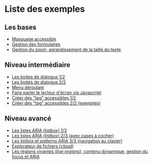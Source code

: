 # Liste des exemples      
<script>$(document).ready(function () {
    setBreadcrumb([{"label":"Exemples"}]);
});</script>

## Les bases

<ul class="examples-list">
    <li>
        <a href="exemples/masquage/index.html">
            <img class="hidden-sm-down" alt="" src="./images/exemples/masquage.png"><span>Masquage accessible</span>
        </a>
    </li>
    <li>
        <a href="exemples/formulaire/index.html">
            <img class="hidden-sm-down" alt="" src="./images/exemples/formulaire.png"><span>Gestion des formulaires</span>
        </a>
    </li>
    <li>
        <a href="exemples/zoom/index.html">
            <img class="hidden-sm-down" alt="" src="./images/exemples/zoom.png"><span>Gestion du zoom, agrandissement de la taille du texte</span>
        </a>
    </li>
</ul>

## Niveau intermédiaire

<ul class="examples-list">
    <li>
        <a href="exemples/role-dialog/role-dialog.html">
            <img class="hidden-sm-down" alt="" src="./images/exemples/dialog1.png"><span>Les boites de dialogue 1/2</span>
        </a>
    </li>
    <li>
        <a href="exemples/role-dialog2/role-dialog.html">
            <img class="hidden-sm-down" alt="" src="./images/exemples/dialog2.png"><span>Les boites de dialogue 2/2</span>
        </a>
    </li>
    <li>
        <a href="exemples/simple-menu/simple-menu.html">
            <img class="hidden-sm-down" alt="" src="./images/exemples/menu.png"><span>Menu déroulant</span>
        </a>
    </li>
    <li>
        <a href="exemples/speak/index.html">
            <img class="hidden-sm-down" alt="" src="./images/exemples/speak.png"><span>Faire parler le lecteur d'écran via Javascript</span>
        </a>
    </li>
    <li>
        <a href="exemples/tag/index.html">
            <img class="hidden-sm-down" alt="" src="./images/exemples/tag.png"><span>Créer des "tag" accessibles 1/2</span>
        </a>
    </li>
        <li>
        <a href="exemples/tag-exemples/index.html">
            <img class="hidden-sm-down" alt="" src="./images/exemples/tag.png"><span>Créer des "tag" accessibles 2/2 (exemples)</span>
        </a>
    </li>
</ul>

## Niveau avancé

<ul class="examples-list">
    <li>
        <a href="exemples/listbox/index.html">
            <img class="hidden-sm-down" alt="" src="./images/exemples/listbox.png"><span>Les listes <abbr>ARIA</abbr> (listbox) 1/3</span>
        </a>
    </li>
    <li>
        <a href="exemples/check-listbox/index.html">
            <img class="hidden-sm-down" alt="" src="./images/exemples/listbox2.png"><span>Les listes <abbr>ARIA</abbr> (listbox) 2/3 (avec cases à cocher)</span>
        </a>
    </li> 
    <li>
        <a href="exemples/listbox-pattern-aria/index.html">
            <img class="hidden-sm-down" alt="" src="./images/exemples/listbox3.png"><span>Les <i lang="en">listbox</i> et <i lang="en">patterns</i> <abbr>ARIA</abbr> 3/3 (navigation au clavier)</span>
        </a>
    </li>
    <li>
        <a href="exemples/files/index.html">
            <img class="hidden-sm-down" alt="" src="./images/exemples/cloud.png"><span>Explorateur de fichiers (<i lang="en">cloud</i>)</span>
        </a>
    </li>
    <li>
        <a href="exemples/dynFocus/index.html">
            <img class="hidden-sm-down" alt="" src="./images/exemples/live-region.png"><span>Les régions vivantes (<i lang="en">live regions</i>), contenu dynamique, gestion du focus et <abbr>ARIA</abbr></span>
        </a>
    </li>
</ul>
<!--  This file is part of a11y-guidelines | Our vision of mobile & web accessibility guidelines and best practices, with valid/invalid examples.
 Copyright (C) 2016  Orange SA
 See the Creative Commons Legal Code Attribution-ShareAlike 3.0 Unported License for more details (LICENSE file). -->
